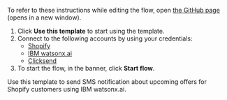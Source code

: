 To refer to these instructions while editing the flow, open [the GitHub page](https://github.com/ot4i/app-connect-templates/blob/main/resources/markdown/SMS%20notification%20about%20upcoming%20offers%20for%20Shopify%20customers%20using%20IBM%20watsonx.ai_instructions.md) (opens in a new window).

1. Click **Use this template** to start using the template.
2. Connect to the following accounts by using your credentials:
   - [Shopify](https://www.ibm.com/docs/en/app-connect/saas?topic=apps-shopify)
   - [IBM watsonx.ai]()
   - [Clicksend]([https://www.ibm.com/docs/en/app-connect/saas?topic=apps-clicksend)
3. To start the flow, in the banner, click **Start flow**.


Use this template to send SMS notification about upcoming offers for Shopify customers using IBM watsonx.ai.
